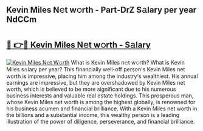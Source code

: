 ## Kevin Miles N𝚎t w𝚘rth - Part-DrZ S𝚊lary per year NdCCm

# <h2><a href="http://gc1j4b2.nevu.top/?p=Kevin+Miles">🔗 👉🔴 Kevin Miles N𝚎t w𝚘rth - S𝚊lary</a></h2>

[![Kevin Miles N𝚎t W𝚘rth](https://i.imgur.com/Oavwk0R.jpeg)](http://gc1j4b2.nevu.top/?p=Kevin+Miles)
What is Kevin Miles n𝚎t w𝚘rth? What is Kevin Miles s𝚊lary per year?
This financially well-off person's Kevin Miles net worth is impressive, placing him among the industry's wealthiest. His annual earnings are impressive, but they are overshadowed by Kevin Miles net worth, which is believed to be more significant due to his numerous business interests and valuable real estate holdings. This prosperous man, whose Kevin Miles net worth is among the highest globally, is renowned for his business acumen and financial brilliance. With a Kevin Miles net worth in the billions and a substantial income, this wealthy person is a leading illustration of the power of diligence, perseverance, and financial brilliance.
